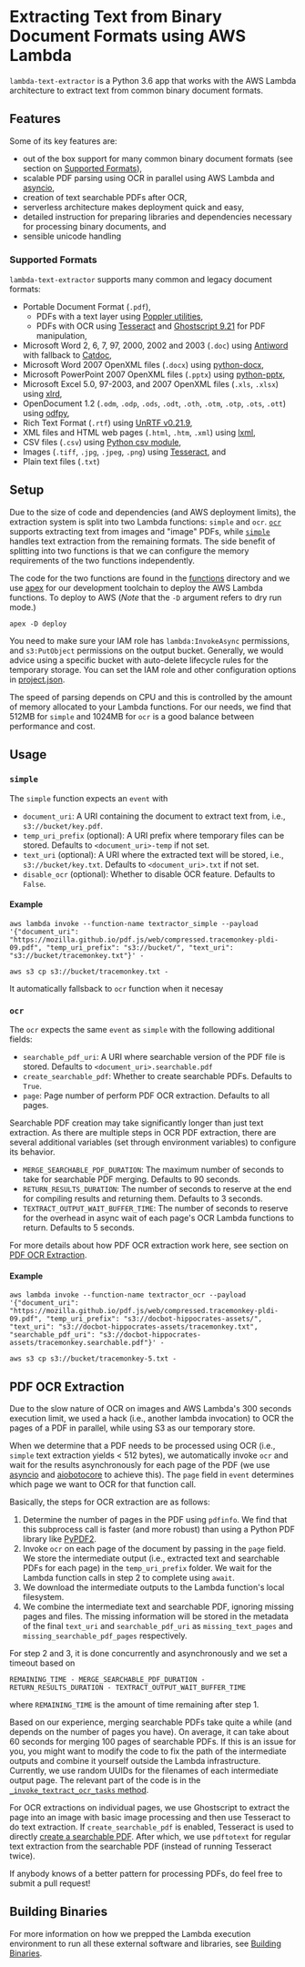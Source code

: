 # Extracting Text from Binary Document Formats using AWS Lambda

`lambda-text-extractor` is a Python 3.6 app that works with the AWS Lambda architecture to extract text from common binary document formats.

## Features

Some of its key features are:

- out of the box support for many common binary document formats (see section on [Supported Formats](#Supported-Formats)),
- scalable PDF parsing using OCR in parallel using AWS Lambda and [asyncio](https://docs.python.org/3/library/asyncio.html),
- creation of text searchable PDFs after OCR,
- serverless architecture makes deployment quick and easy,
- detailed instruction for preparing libraries and dependencies necessary for processing binary documents, and
- sensible unicode handling

### Supported Formats

`lambda-text-extractor` supports many common and legacy document formats:

- Portable Document Format (`.pdf`),
    * PDFs with a text layer using [Poppler utilities](https://poppler.freedesktop.org/),
    * PDFs with OCR using [Tesseract](https://github.com/tesseract-ocr/tesseract/) and [Ghostscript 9.21](https://ghostscript.com/download/gsdnld.html) for PDF manipulation,
- Microsoft Word 2, 6, 7, 97, 2000, 2002 and 2003 (`.doc`) using [Antiword](http://www.winfield.demon.nl/) with fallback to [Catdoc](http://www.wagner.pp.ru/~vitus/software/catdoc/),
- Microsoft Word 2007 OpenXML files (`.docx`) using [python-docx](https://github.com/python-openxml/python-docx),
- Microsoft PowerPoint 2007 OpenXML files (`.pptx`) using [python-pptx](https://github.com/scanny/python-pptx),
- Microsoft Excel 5.0, 97-2003, and 2007 OpenXML files (`.xls`, `.xlsx`) using [xlrd](http://xlrd.readthedocs.io/en/latest/),
- OpenDocument 1.2 (`.odm`, `.odp`, `.ods`, `.odt`, `.oth`, `.otm`, `.otp`, `.ots`, `.ott`) using [odfpy](https://github.com/eea/odfpy),
- Rich Text Format (`.rtf`) using [UnRTF v0.21.9](https://www.gnu.org/software/unrtf/),
- XML files and HTML web pages (`.html`, `.htm`, `.xml`) using [lxml](http://lxml.de/),
- CSV files (`.csv`) using [Python csv module](https://docs.python.org/3/library/csv.html),
- Images (`.tiff`, `.jpg`, `.jpeg`, `.png`) using [Tesseract](https://github.com/tesseract-ocr/tesseract/), and
- Plain text files (`.txt`)

## Setup

Due to the size of code and dependencies (and AWS deployment limits), the extraction system is split into two Lambda functions: `simple` and `ocr`.
[`ocr`](functions/ocr) supports extracting text from images and "image" PDFs, while [`simple`](functions/simple) handles text extraction from the remaining formats.
The side benefit of splitting into two functions is that we can configure the memory requirements of the two functions independently.

The code for the two functions are found in the [functions](functions) directory and we use [apex](http://apex.run/) for our development toolchain to deploy the AWS Lambda functions.
To deploy to AWS (*Note* that the `-D` argument refers to dry run mode.)

    apex -D deploy

You need to make sure your IAM role has `lambda:InvokeAsync` permissions, and `s3:PutObject` permissions on the output bucket.
Generally, we would advice using a specific bucket with auto-delete lifecycle rules for the temporary storage.
You can set the IAM role and other configuration options in [project.json](project.json).

The speed of parsing depends on CPU and this is controlled by the amount of memory allocated to your Lambda functions.
For our needs, we find that 512MB for `simple` and 1024MB for `ocr` is a good balance between performance and cost.

## Usage

### `simple`

The `simple` function expects an `event` with

- `document_uri`: A URI containing the document to extract text from, i.e., `s3://bucket/key.pdf`.
- `temp_uri_prefix` (optional): A URI prefix where temporary files can be stored. Defaults to `<document_uri>-temp` if not set.
- `text_uri` (optional): A URI where the extracted text will be stored, i.e., `s3://bucket/key.txt`. Defaults to `<document_uri>.txt` if not set.
- `disable_ocr` (optional): Whether to disable OCR feature. Defaults to `False`.

#### Example

    aws lambda invoke --function-name textractor_simple --payload '{"document_uri": "https://mozilla.github.io/pdf.js/web/compressed.tracemonkey-pldi-09.pdf", "temp_uri_prefix": "s3://bucket/", "text_uri": "s3://bucket/tracemonkey.txt"}' -

    aws s3 cp s3://bucket/tracemonkey.txt -

It automatically fallsback to `ocr` function when it necesay

### `ocr`

The `ocr` expects the same `event` as `simple` with the following additional fields:

- `searchable_pdf_uri`: A URI where searchable version of the PDF file is stored. Defaults to `<document_uri>.searchable.pdf`
- `create_searchable_pdf`: Whether to create searchable PDFs. Defaults to `True`.
- `page`: Page number of perform PDF OCR extraction. Defaults to all pages.

Searchable PDF creation may take significantly longer than just text extraction.
As there are multiple steps in OCR PDF extraction, there are several additional variables (set through environment variables) to configure its behavior.

- `MERGE_SEARCHABLE_PDF_DURATION`: The maximum number of seconds to take for searchable PDF merging. Defaults to 90 seconds.
- `RETURN_RESULTS_DURATION`: The number of seconds to reserve at the end for compiling results and returning them. Defaults to 3 seconds.
- `TEXTRACT_OUTPUT_WAIT_BUFFER_TIME`: The number of seconds to reserve for the overhead in async wait of each page's OCR Lambda functions to return. Defaults to 5 seconds.

For more details about how PDF OCR extraction work here, see section on [PDF OCR Extraction](#PDF-OCR-Extraction).

#### Example

    aws lambda invoke --function-name textractor_ocr --payload '{"document_uri": "https://mozilla.github.io/pdf.js/web/compressed.tracemonkey-pldi-09.pdf", "temp_uri_prefix": "s3://docbot-hippocrates-assets/", "text_uri": "s3://docbot-hippocrates-assets/tracemonkey.txt", "searchable_pdf_uri": "s3://docbot-hippocrates-assets/tracemonkey.searchable.pdf"}' -

    aws s3 cp s3://bucket/tracemonkey-5.txt -

## PDF OCR Extraction

Due to the slow nature of OCR on images and AWS Lambda's 300 seconds execution limit, we used a hack (i.e., another lambda invocation) to OCR the pages of a PDF in parallel, while using S3 as our temporary store.

When we determine that a PDF needs to be processed using OCR (i.e., `simple` text extraction yields < 512 bytes), we automatically invoke `ocr` and wait for the results asynchronously for each page of the PDF (we use [asyncio](https://docs.python.org/3/library/asyncio.html) and [aiobotocore](https://github.com/aio-libs/aiobotocore) to achieve this).
The `page` field in `event` determines which page we want to OCR for that function call.

Basically, the steps for OCR extraction are as follows:

1. Determine the number of pages in the PDF using `pdfinfo`. We find that this subprocess call is faster (and more robust) than using a Python PDF library like [PyPDF2](https://pypi.python.org/pypi/PyPDF2).
2. Invoke `ocr` on each page of the document by passing in the `page` field. We store the intermediate output (i.e., extracted text and searchable PDFs for each page) in the `temp_uri_prefix` folder. We wait for the Lambda function calls in step 2 to complete using `await`.
3. We download the intermediate outputs to the Lambda function's local filesystem.
4. We combine the intermediate text and searchable PDF, ignoring missing pages and files. The missing information will be stored in the metadata of the final `text_uri` and `searchable_pdf_uri` as `missing_text_pages` and `missing_searchable_pdf_pages` respectively.

For step 2 and 3, it is done concurrently and asynchronously and we set a timeout based on

    REMAINING_TIME - MERGE_SEARCHABLE_PDF_DURATION - RETURN_RESULTS_DURATION - TEXTRACT_OUTPUT_WAIT_BUFFER_TIME

where `REMAINING_TIME` is the amount of time remaining after step 1.

Based on our experience, merging searchable PDFs take quite a while (and depends on the number of pages you have).
On average, it can take about 60 seconds for merging 100 pages of searchable PDFs.
If this is an issue for you, you might want to modify the code to fix the path of the intermediate outputs and combine it yourself outside the Lambda infrastructure.
Currently, we use random UUIDs for the filenames of each intermediate output page.
The relevant part of the code is in the [`_invoke_textract_ocr_tasks` method](functions/ocr/main.py).

For OCR extractions on individual pages, we use Ghostscript to extract the page into an image with basic image processing and then use Tesseract to do text extraction.
If `create_searchable_pdf` is enabled, Tesseract is used to directly [create a searchable PDF](https://stackoverflow.com/questions/24848808/scanned-image-pdf-to-searchable-image-pdf).
After which, we use `pdftotext` for regular text extraction from the searchable PDF (instead of running Tesseract twice).

If anybody knows of a better pattern for processing PDFs, do feel free to submit a pull request!

## Building Binaries

For more information on how we prepped the Lambda execution environment to run all these external software and libraries, see [Building Binaries](BuildingBinaries.md).

